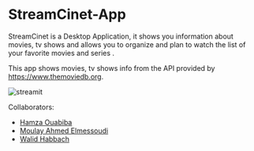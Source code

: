 # StreamCinet-App

StreamCinet is a Desktop Application, it shows you information about movies, tv shows and allows you to organize and plan to watch the list of your favorite movies and series .


 

This app shows movies, tv shows info from the API provided by https://www.themoviedb.org.

 ![streamit](https://user-images.githubusercontent.com/79254928/210889674-0a072144-0e89-4497-8180-b376dafb5276.png)


Collaborators:
<ul>
  <li>
     <a href="https://github.com/Hamza-ouabiba">Hamza Ouabiba</a>
  </li>
  <li>
     <a href="https://github.com/bblackstone">Moulay Ahmed Elmessoudi</a>
  </li>
  <li>
     <a href="https://github.com/walidhabbach">Walid Habbach</a>
  </li>
</ul>
  
